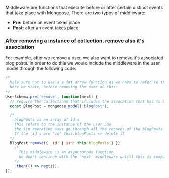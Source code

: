 Middleware are functions that execute before or after certain distinct events that take place with Mongoose. There are two types of middleware:
- **Pre:** before an event takes place
- **Post:** after an event takes place.

### After removing a instance of collection, remove also it's association
For example, after we remove a user, we also want to remove it's associated blog posts. In order to do this we would include the middleware in the user model through the following code:
```js
/*
  Make sure not to use a a fat arrow function as we have to refer to the instance through `this`
  Here we state, before removing the user do this:
*/
UserSchema.pre('remove', function(next) {
  // require the collections that includes the assocation that has to be removed
  const BlogPost = mongoose.model('blogPost');

  /*
    blogPosts is an array of id's
    this refers to the instance of the user Joe
    the $in operating says go through all the records of the blogPosts collections
    If the _id's are "in" this.blogPosts => delete it
  */
  BlogPost.remove({ _id: { $in: this.blogPosts } })
    /*
      This middleware is an asyncronous function
      We don't continue with the `next` middleware untill this is completed
    */
    .then(() => next());
});
```

